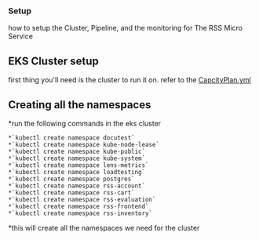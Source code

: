 ### Setup 

how to setup the Cluster, Pipeline, and the monitoring for The RSS Micro Service

## EKS Cluster setup

first thing you'll need is the cluster to run it on. refer to the [CapcityPlan.yml](https://github.com/rss-sre-1/Rss-Quick-Start/blob/main/Setup/CapicityPlan.md)

## Creating all the namespaces

*run the following commands in the eks cluster

	*`kubectl create namespace docutest`
	*`kubectl create namespace kube-node-lease`
	*`kubectl create namespace kube-public`
	*`kubectl create namespace kube-system`
	*`kubectl create namespace lens-metrics`
	*`kubectl create namespace loadtesting`
	*`kubectl create namespace postgres`
	*`kubectl create namespace rss-account`
	*`kubectl create namespace rss-cart`
	*`kubectl create namespace rss-evaluation`
	*`kubectl create namespace rss-frontend`
	*`kubectl create namespace rss-inventory`

*this will create all the namespaces we need for the cluster